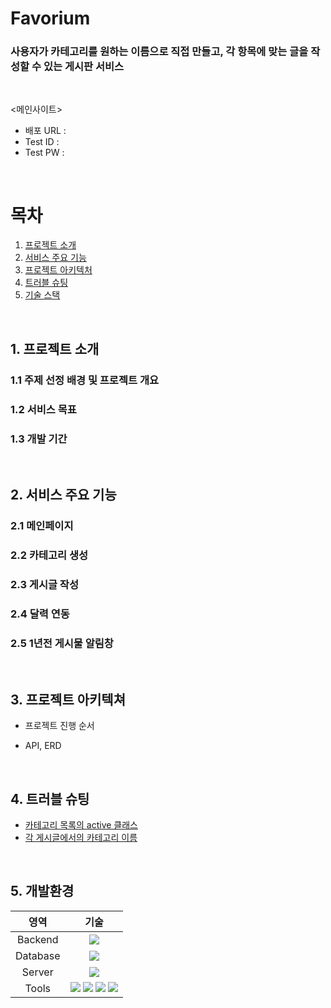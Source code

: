 # Favorium

  ### 사용자가 카테고리를 원하는 이름으로 직접 만들고, 각 항목에 맞는 글을 작성할 수 있는 게시판 서비스

<br>
  
<메인사이트>
- 배포 URL :
- Test ID :
- Test PW :

<br>

# 목차
1. [프로젝트 소개](#1-프로젝트-소개)
2. [서비스 주요 기능](#2-서비스-주요-기능)
3. [프로젝트 아키텍처](#3-프로젝트-아키텍처)
4. [트러블 슈팅](#4-트러블-슈팅)
5. [기술 스택](#4-기술-스택)

<br>

## 1. 프로젝트 소개
   
   ### 1.1 주제 선정 배경 및 프로젝트 개요
   
   
   ### 1.2 서비스 목표
   
   ### 1.3 개발 기간


<br>

## 2. 서비스 주요 기능
   
   ### 2.1 메인페이지
   ### 2.2 카테고리 생성
   ### 2.3 게시글 작성
   ### 2.4 달력 연동
   ### 2.5 1년전 게시물 알림창


<br>

## 3. 프로젝트 아키텍쳐
   - 프로젝트 진행 순서
     
   - API, ERD


<br>

## 4. 트러블 슈팅
   - [카테고리 목록의 active 클래스](https://github.com/dptcldpa/Favorium/wiki/%ED%8A%B8%EB%9F%AC%EB%B8%94-%EC%8A%88%ED%8C%85-%E2%80%90-%EC%B9%B4%ED%85%8C%EA%B3%A0%EB%A6%AC-%EB%AA%A9%EB%A1%9D%EC%9D%98-active-%ED%81%B4%EB%9E%98%EC%8A%A4)
   - [각 게시글에서의 카테고리 이름](https://github.com/dptcldpa/Favorium/wiki/%ED%8A%B8%EB%9F%AC%EB%B6%88-%EC%8A%88%ED%8C%85-%E2%80%90-%EA%B2%8C%EC%8B%9C%EA%B8%80%EC%97%90%EC%84%9C%EC%9D%98-%EC%B9%B4%ED%85%8C%EA%B3%A0%EB%A6%AC-%EC%9D%B4%EB%A6%84)

<br>

## 5. 개발환경
   
  | 영역 | 기술 |
  | :-: | :-: |
  |Backend|<img src="https://img.shields.io/badge/Spring-6DB33F?style=flat-square&logo=spring&logoColor=white"/>|
  |Database|<img src="https://img.shields.io/badge/MySQL-4479A1?style=flat-square&logo=MySQL&logoColor=white"/>|
  |Server|<img src="https://img.shields.io/badge/Amazon EC2-FF9900?style=flat-square&logo=amazonec2&logoColor=white"/>|
  |Tools|<img src="https://img.shields.io/badge/Google Sheets-34A853?style=flat-square&logo=googlesheets&logoColor=white"/> <img src="https://img.shields.io/badge/Figma-F24E1E?style=flat-square&logo=figma&logoColor=white"/> <img src="https://img.shields.io/badge/GitHub-181717?style=flat-square&logo=github&logoColor=white"/> <img src="https://img.shields.io/badge/Sourcetree-0052CC?style=flat-square&logo=sourcetree&logoColor=white"/>|
